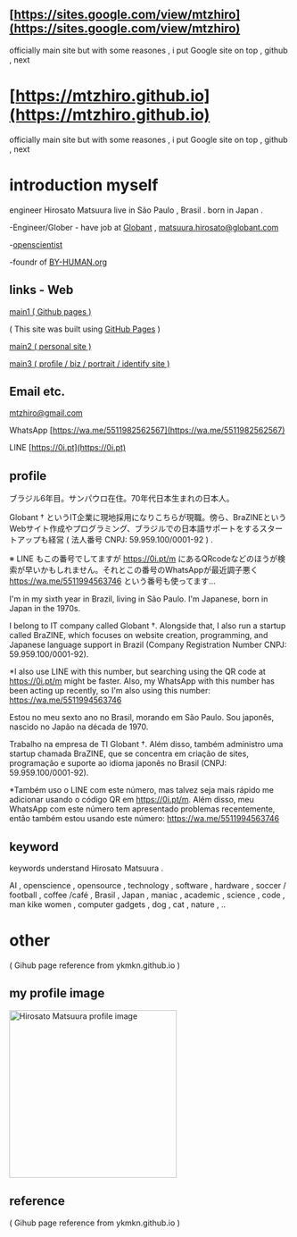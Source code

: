 ## [https://sites.google.com/view/mtzhiro](https://sites.google.com/view/mtzhiro) 
officially main site but with some reasones , i put Google site on top , github , next

# [https://mtzhiro.github.io](https://mtzhiro.github.io) 
officially main site but with some reasones , i put Google site on top , github , next

# introduction myself

engineer Hirosato Matsuura live in São Paulo , Brasil . born in Japan . 

-Engineer/Glober - have job at [Globant](https://Globant.com) , matsuura.hirosato@globant.com

-[openscientist](https://opensc.es) 


-foundr of [BY-HUMAN.org](https://BY-HUMAN.org)


## links - Web

[main1 ( Github pages ) ](https://mtzhiro.github.io/)
 
  ( This site was built using [GitHub Pages](https://pages.github.com/) )

[main2 ( personal site ) ](https://hirosato.info/)

[main3 ( profile / biz / portrait / identify site ) ](https://hirosato-matsuura.biz/)

## Email etc.

[mtzhiro@gmail.com](mailto:mtzhiro@gmail.com)

WhatsApp [https://wa.me/5511982562567](https://wa.me/5511982562567)

LINE [https://0i.pt](https://0i.pt)

## profile

ブラジル6年目。サンパウロ在住。70年代日本生まれの日本人。

Globant † というIT企業に現地採用になりこちらが現職。傍ら、BraZINEというWebサイト作成やプログラミング、ブラジルでの日本語サポートをするスタートアップも経営 ( 法人番号 CNPJ: 59.959.100/0001-92 ) .

※ LINE もこの番号でしてますが https://0i.pt/m にあるQRcodeなどのほうが検索が早いかもしれません。それとこの番号のWhatsAppが最近調子悪く https://wa.me/5511994563746 という番号も使ってます…

I'm in my sixth year in Brazil, living in São Paulo. I'm Japanese, born in Japan in the 1970s.

I belong to IT company called Globant †. Alongside that, I also run a startup called BraZINE, which focuses on website creation, programming, and Japanese language support in Brazil (Company Registration Number CNPJ: 59.959.100/0001-92).

*I also use LINE with this number, but searching using the QR code at https://0i.pt/m might be faster. Also, my WhatsApp with this number has been acting up recently, so I'm also using this number: https://wa.me/5511994563746

Estou no meu sexto ano no Brasil, morando em São Paulo. Sou japonês, nascido no Japão na década de 1970.

Trabalho na empresa de TI Globant †. Além disso, também administro uma startup chamada BraZINE, que se concentra em criação de sites, programação e suporte ao idioma japonês no Brasil (CNPJ: 59.959.100/0001-92).

*Também uso o LINE com este número, mas talvez seja mais rápido me adicionar usando o código QR em https://0i.pt/m. Além disso, meu WhatsApp com este número tem apresentado problemas recentemente, então também estou usando este número: https://wa.me/5511994563746

## keyword

keywords understand Hirosato Matsuura .

AI , openscience , opensource , technology , software , hardware , soccer / football , coffee /café , Brasil , Japan , maniac , academic , science , code , man kike women , computer gadgets , dog , cat , nature , .. 

# other


( Gihub page reference from ykmkn.github.io )

## my profile image 

<img src="[***.jpg](https://mtzhiro.wordpress.com/wp-content/uploads/2025/06/487770556_10161160466397546_8014799059405447494_n.png)" alt="Hirosato Matsuura profile image" width="300">

## reference

( Gihub page reference from ykmkn.github.io )



